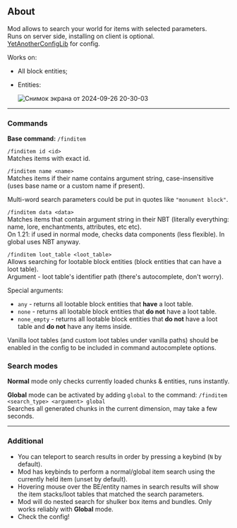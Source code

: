 ## About
Mod allows to search your world for items with selected parameters.  
Runs on server side, installing on client is optional.  
[YetAnotherConfigLib](https://modrinth.com/mod/yacl) for config.  
  
Works on:
* All block entities;
* Entities:
  
  ![Снимок экрана от 2024-09-26 20-30-03](https://github.com/user-attachments/assets/0c3e14ca-0f71-4f07-8c81-54c74d544102)

****
### Commands
**Base command:** `/finditem`  
  
`/finditem id <id>`  
Matches items with exact id.  
  
`/finditem name <name>`  
Matches items if their name contains argument string, case-insensitive (uses base name or a custom name if present).  
  
Multi-word search parameters could be put in quotes like `"monument block"`.  
  
`/finditem data <data>`  
Matches items that contain argument string in their NBT (literally everything: name, lore, enchantments, attributes, etc etc).  
On 1.21: if used in normal mode, checks data components (less flexible). In global uses NBT anyway.
  
`/finditem loot_table <loot_table>`  
Allows searching for lootable block entities (block entities that can have a loot table).  
Argument - loot table's identifier path (there's autocomplete, don't worry).  

Special arguments:  
* `any` - returns all lootable block entities that **have** a loot table.  
* `none` - returns all lootable block entities that **do not** have a loot table.  
* `none_empty` - returns all lootable block entities that **do not** have a loot table and **do not** have any items inside.
  
Vanilla loot tables (and custom loot tables under vanilla paths) should be enabled in the config to be included in command autocomplete options.  

### Search modes
**Normal** mode only checks currently loaded chunks & entities, runs instantly.  
  
**Global** mode can be activated by adding `global` to the command: `/finditem <search_type> <argument> global`  
Searches all generated chunks in the current dimension, may take a few seconds.

****
### Additional
* You can teleport to search results in order by pressing a keybind (`N` by default).
* Mod has keybinds to perform a normal/global item search using the currently held item (unset by default).
* Hovering mouse over the BE/entity names in search results will show the item stacks/loot tables that matched the search parameters.
* Mod will do nested search for shulker box items and bundles. Only works reliably with **Global** mode.
* Check the config!
